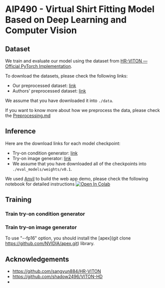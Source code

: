 # AIP490 - Virtual Shirt Fitting Model Based on Deep Learning and Computer Vision

## Dataset
We train and evaluate our model using the dataset from [HR-VITON — Official PyTorch Implementation](https://drive.google.com/file/d/11d1IKZ-jsK9mx0BSQmxrEqLxAA00C3IO/view?usp=drive_link).

To download the datasets, please check the following links:
- Our preprocessed dataset: [link](https://drive.google.com/file/d/1iHoiyTnRF2lMFN95f37s8-4G2-Plp5Zb/view?usp=sharing)
- Authors' preprocessed dataset: [link](https://drive.google.com/file/d/190xa7nb92KNWc4EF9pxP0YJ8pWu1NkU8/view?usp=sharing)

We assume that you have downloaded it into `./data`.

If you want to know more about how we preprocess the data, please check the [Preprocessing.md](https://github.com/ntad27/AIP490/blob/main/Preprocessing.md)

## Inference
Here are the download links for each model checkpoint:
- Try-on condition generator: [link](https://drive.google.com/file/d/1l81F7eShSg5mOorpwY5xEWla06KaQ76Y/view?usp=sharing)
- Try-on image generator: [link](https://drive.google.com/file/d/1LBkpO5HO3KYUGSXU_SNeQfWOarUh5lTO/view?usp=sharing)
- We assume that you have downloaded all of the checkpoints into `./eval_models/weights/v0.1`.

We used [Anvil](https://anvil.works/) to build the web app demo, please check the following notebook for detailed instructions 
<a target="_blank" href="https://colab.research.google.com/drive/1nmDHjGH3HKEmawXWdyooWNcGBl9qtFv8?usp=sharing">
  <img src="https://colab.research.google.com/assets/colab-badge.svg" alt="Open In Colab"/>
</a>

## Training
### Train try-on condition generator

### Train try-on image generator

To use "--fp16" option, you should install the [apex](git clone https://github.com/NVIDIA/apex.git) library.


## Acknowledgements
- https://github.com/sangyun884/HR-VITON
- https://github.com/shadow2496/VITON-HD
- 
